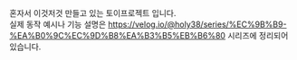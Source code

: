 혼자서 이것저것 만들고 있는 토이프로젝트 입니다. <br>
실제 동작 예시나 기능 설명은 
https://velog.io/@holy38/series/%EC%9B%B9-%EA%B0%9C%EC%9D%B8%EA%B3%B5%EB%B6%80 
시리즈에 정리되어 있습니다.
